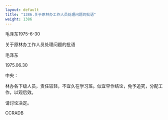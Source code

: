 ```yaml
---
layout: default
title: "1386.关于原林办工作人员处理问题的批语"
weight: 1386
---
```


毛泽东1975-6-30

关于原林办工作人员处理问题的批语

毛泽东

1975.06.30

中央：

林办各下级人员，责任较轻，不宜久在学习班。似宜早作结论，免予追究，分配工作，以观后效。

请讨论决定。

CCRADB

